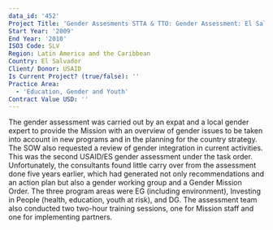 ```yaml
---
data_id: '452'
Project Title: 'Gender Assesments STTA & TTO: Gender Assessment: El Salvador (TDY 78)'
Start Year: '2009'
End Year: '2010'
ISO3 Code: SLV
Region: Latin America and the Caribbean
Country: El Salvador
Client/ Donor: USAID
Is Current Project? (true/false): ''
Practice Area:
  - 'Education, Gender and Youth'
Contract Value USD: ''
---
```

The gender assessment was carried out by an expat and a local gender expert to provide the Mission with an overview of gender issues to be taken into account in new programs and in the planning for the country strategy. The SOW also requested a review of gender integration in current activities. This was the second USAID/ES gender assessment under the task order. Unfortunately, the consultants found little carry over from the assessment done five years earlier, which had generated not only recommendations and an action plan but also a gender working group and a Gender Mission Order. The three program areas were EG (including environment), Investing in People (health, education, youth at risk), and DG. The assessment team also conducted two two-hour training sessions, one for Mission staff and one for implementing partners.